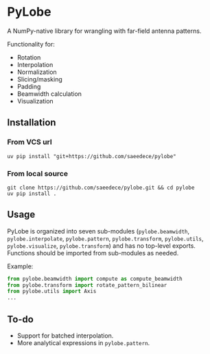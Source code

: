 # PyLobe
A NumPy-native library for wrangling with far-field antenna patterns.

Functionality for:
- Rotation
- Interpolation
- Normalization
- Slicing/masking
- Padding
- Beamwidth calculation
- Visualization

## Installation
### From VCS url
```
uv pip install "git+https://github.com/saeedece/pylobe"
```

### From local source
```
git clone https://github.com/saeedece/pylobe.git && cd pylobe
uv pip install .
```

## Usage
PyLobe is organized into seven sub-modules (`pylobe.beamwidth`, `pylobe.interpolate`, `pylobe.pattern`, `pylobe.transform`, `pylobe.utils`, `pylobe.visualize`, `pylobe.transform`) and has no top-level exports. Functions should be imported from sub-modules as needed.

Example:

```python
from pylobe.beamwidth import compute as compute_beamwidth
from pylobe.transform import rotate_pattern_bilinear
from pylobe.utils import Axis
...
```


## To-do
- Support for batched interpolation.
- More analytical expressions in `pylobe.pattern`.
